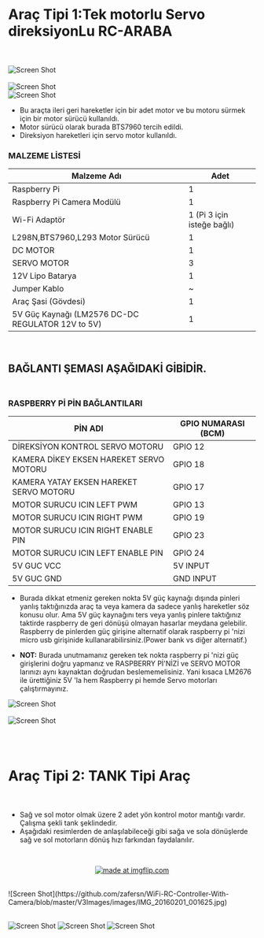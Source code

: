 
# Araç Tipi 1:Tek motorlu Servo direksiyonLu RC-ARABA<br><br>



![Screen Shot](https://github.com/zafersn/WiFi-RC-Controller-With-Camera/blob/master/V3Images/images/IMG_20170118_191443_488.jpg)<br><br>
![Screen Shot](https://github.com/zafersn/WiFi-RC-Controller-With-Camera/blob/master/V3Images/images/IMG_20170109_181102.jpg)<br>
![Screen Shot](https://github.com/zafersn/WiFi-RC-Controller-With-Camera/blob/master/V3Images/images/IMG_20161226_171613.jpg)<br>
* Bu araçta ileri geri hareketler için bir adet motor ve bu motoru sürmek için bir motor sürücü kullanıldı.
 * Motor sürücü olarak burada BTS7960 tercih edildi.
* Direksiyon hareketleri için servo motor kullanıldı.<br>

### MALZEME LİSTESİ
Malzeme Adı| Adet
----| ---- 
Raspberry Pi| 1
Raspberry Pi Camera Modülü| 1
Wi-Fi Adaptör| 1 (Pi 3 için isteğe bağlı)
L298N,BTS7960,L293 Motor Sürücü| 1 
DC MOTOR|  1  
SERVO MOTOR| 3
12V Lipo Batarya| 1
Jumper Kablo | ~
Araç Şasi (Gövdesi)| 1
5V Güç Kaynağı  (LM2576 DC-DC REGULATOR 12V to 5V)|1
<br>

## BAĞLANTI ŞEMASI AŞAĞIDAKİ GİBİDİR. <br><br>

### RASPBERRY Pİ PİN BAĞLANTILARI
PİN ADI| GPIO NUMARASI (BCM)
----| ---- 
DİREKSİYON KONTROL SERVO MOTORU| GPIO 12
KAMERA DİKEY EKSEN HAREKET SERVO MOTORU| GPIO 18
KAMERA YATAY EKSEN HAREKET SERVO MOTORU| GPIO 17
MOTOR SURUCU ICIN LEFT PWM | GPIO 13
MOTOR SURUCU ICIN RIGHT PWM| GPIO 19 
MOTOR SURUCU ICIN RIGHT ENABLE PIN| GPIO 23
MOTOR SURUCU ICIN LEFT ENABLE PIN| GPIO 24
5V GUC VCC  | 5V INPUT
5V GUC GND | GND INPUT

* Burada dikkat etmeniz gereken nokta 5V güç kaynağı dışında pinleri yanlış taktığınızda araç ta veya kamera da sadece yanlış hareketler söz konusu olur. Ama 5V güç kaynağını ters veya yanlış pinlere taktığınız taktirde raspberry de geri dönüşü olmayan hasarlar meydana gelebilir. Raspberry de pinlerden güç girişine alternatif olarak raspberry pi 'nizi micro usb girişinide kullanarabilirsiniz.(Power bank vs diğer alternatif.)

* **NOT:** Burada unutmamanız gereken tek nokta raspberry pi 'nizi güç girişlerini doğru yapmanız ve RASPBERRY Pİ'NİZİ ve SERVO MOTOR larınızı aynı kaynaktan doğrudan beslememelisiniz. Yani kısaca LM2676 ile ürettiğiniz 5V 'la hem Raspberry pi hemde Servo motorları çalıştırmayınız.


![Screen Shot](https://github.com/zafersn/WiFi-RC-Controller-With-Camera/blob/master/V3Images/images/DEVRE%20semasi%20.PNG)<br><br>
![Screen Shot](https://github.com/zafersn/WiFi-RC-Controller-With-Camera/blob/master/V3Images/images/devre%20sematic.PNG)<br><br>




<br>

# Araç Tipi 2: TANK Tipi Araç <br><br>

* Sağ ve sol motor olmak üzere 2 adet yön kontrol motor mantığı vardır. Çalışma şekli tank şeklindedir.
* Aşağıdaki resimlerden de anlaşılabileceği gibi sağa ve sola dönüşlerde sağ ve sol motorların dönüş hızı farkından faydalanılır.
<br>

<p align="center">
<a href="https://www.youtube.com/watch?v=06LrVjRDfS8"><img src="https://i.imgflip.com/1ibcq5.gif" title="made at imgflip.com"/></a>
</p>

<br>
![Screen Shot](https://github.com/zafersn/WiFi-RC-Controller-With-Camera/blob/master/V3Images/images/IMG_20160201_001625.jpg)<br><br>


![Screen Shot](https://github.com/zafersn/WiFi-RC-Controller-With-Camera/blob/master/V3Images/images/IMG_20151122_142027.jpg)
![Screen Shot](https://github.com/zafersn/WiFi-RC-Controller-With-Camera/blob/master/V3Images/images/IMG_20151122_141900.jpg)
![Screen Shot](https://github.com/zafersn/WiFi-RC-Controller-With-Camera/blob/master/V3Images/images/IMG_20151122_135042.jpg)
